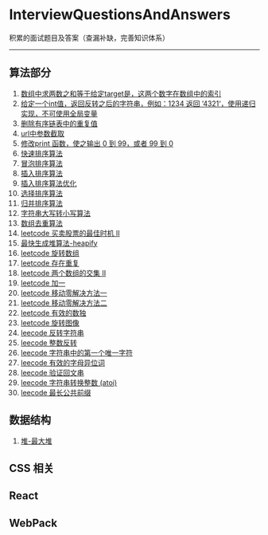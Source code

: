 <!--
 * @description: 
 * @author: JXY
 * @Date: 2019-08-28 13:53:11
 * @Email: JXY001a@aliyun.com
 * @LastEditTime: 2019-09-01 21:38:47
 -->

# InterviewQuestionsAndAnswers
积累的面试题目及答案（查漏补缺，完善知识体系）
***
## 算法部分
1. [数组中求两数之和等于给定target是，这两个数字在数组中的索引](https://github.com/JXY001A/InterviewQuestionsAndAnswers/blob/95cfdd5a0f269398c97f4355f8256dc5247a15fc/src/algroithm.js#L6)
2. [给定一个int值，返回反转之后的字符串，例如：1234 返回 ’4321‘，使用递归实现，不可使用全局变量](https://github.com/JXY001A/InterviewQuestionsAndAnswers/blob/95cfdd5a0f269398c97f4355f8256dc5247a15fc/src/algroithm.js#L33)
3. [删除有序链表中的重复值](https://github.com/JXY001A/InterviewQuestionsAndAnswers/blob/ef67e9b19e96432faaab1b39b6ef6e70c2df944c/src/algroithm.js#L54)
4. [url中参数截取](https://github.com/JXY001A/InterviewQuestionsAndAnswers/blob/e02537311cf027d666a21d8044a9130b8892e555/src/algroithm.js#L91)
5. [修改print 函数，使之输出 0 到 99，或者 99 到 0](https://github.com/JXY001A/InterviewQuestionsAndAnswers/blob/525a590eeb2ab122910ff27e206e3c08e36a5620/src/algroithm.js#L129)
6. [快速排序算法](https://github.com/JXY001A/InterviewQuestionsAndAnswers/blob/2d42a9c58642bb3ee88caeaae7be15367033a48f/src/algroithm.js#L151)
7. [冒泡排序算法](https://github.com/JXY001A/InterviewQuestionsAndAnswers/blob/a192caf4ce89e43506a636b8961944fbd2184a0f/src/algroithm.js#L189)
8. [插入排序算法](https://github.com/JXY001A/InterviewQuestionsAndAnswers/blob/d585a6a2cf6d1b0c5cb0d3aa800fb8a1e2acd5eb/src/algroithm.js#L208)
9. [插入排序算法优化](https://github.com/JXY001A/InterviewQuestionsAndAnswers/blob/d585a6a2cf6d1b0c5cb0d3aa800fb8a1e2acd5eb/src/algroithm.js#L225)
10. [选择排序算法](https://github.com/JXY001A/InterviewQuestionsAndAnswers/blob/216dfd305804e7ef4ff4aa98721f6547eb264f7d/src/algroithm.js#L242)
11. [归并排序算法](https://github.com/JXY001A/InterviewQuestionsAndAnswers/blob/66c81d40ed7ffe24b94c0a045a4f3db8350a105b/src/algroithm.js#L264)
12. [字符串大写转小写算法](https://github.com/JXY001A/InterviewQuestionsAndAnswers/blob/d8f2761ff2bbe7db54445a06e38c7cf97c0061c7/src/algroithm.js#L305)
13. [数组去重算法](https://github.com/JXY001A/InterviewQuestionsAndAnswers/blob/e9613de8566b1c631f0153dd238ee9f0009652c1/src/algroithm.js#L331)
14. [leetcode 买卖股票的最佳时机 II](https://github.com/JXY001A/InterviewQuestionsAndAnswers/blob/e9613de8566b1c631f0153dd238ee9f0009652c1/src/algroithm.js#L348)
15. [最快生成堆算法-heapify](https://github.com/JXY001A/InterviewQuestionsAndAnswers/blob/e3220005e54140a9a93d123d4686a88819ff1576/src/maxHeap_heapify.js#L9)
16. [leetcode 旋转数组](https://github.com/JXY001A/InterviewQuestionsAndAnswers/blob/2f635582d0ac0e6b54cfd405ff31bd7a484b734d/src/algroithm.js#L366)
17. [leetcode 存在重复](https://github.com/JXY001A/InterviewQuestionsAndAnswers/blob/2f635582d0ac0e6b54cfd405ff31bd7a484b734d/src/algroithm.js#L379)
18. [leetcode 两个数组的交集 II](https://github.com/JXY001A/InterviewQuestionsAndAnswers/blob/2f635582d0ac0e6b54cfd405ff31bd7a484b734d/src/algroithm.js#L392)
19. [leetcode 加一](https://github.com/JXY001A/InterviewQuestionsAndAnswers/blob/2f635582d0ac0e6b54cfd405ff31bd7a484b734d/src/algroithm.js#L412)
20. [leetcode 移动零解决方法一](https://github.com/JXY001A/InterviewQuestionsAndAnswers/blob/d0137a813ee7aff18033f6206ac76c279b7477f7/src/algroithm.js#L439)
21. [leetcode 移动零解决方法二](https://github.com/JXY001A/InterviewQuestionsAndAnswers/blob/d0137a813ee7aff18033f6206ac76c279b7477f7/src/algroithm.js#L455)
22. [leetcode 有效的数独](https://github.com/JXY001A/InterviewQuestionsAndAnswers/blob/d0137a813ee7aff18033f6206ac76c279b7477f7/src/algroithm.js#L493)
23. [leetcode  旋转图像](https://github.com/JXY001A/InterviewQuestionsAndAnswers/blob/79118a6c587d734ba084c7baa4b813de33c88da6/src/algroithm.js#L551)
24. [leecode 反转字符串](https://github.com/JXY001A/InterviewQuestionsAndAnswers/blob/79118a6c587d734ba084c7baa4b813de33c88da6/src/algroithm.js#L574)
25. [leecode 整数反转](https://github.com/JXY001A/InterviewQuestionsAndAnswers/blob/79118a6c587d734ba084c7baa4b813de33c88da6/src/algroithm.js#L587)
26. [leecode 字符串中的第一个唯一字符](https://github.com/JXY001A/InterviewQuestionsAndAnswers/blob/79118a6c587d734ba084c7baa4b813de33c88da6/src/algroithm.js#L609)
27. [leecode 有效的字母异位词](https://github.com/JXY001A/InterviewQuestionsAndAnswers/blob/9187c5d2d27099f4b7d251d979770cbb62b651c5/src/algroithm.js#L652)
28. [leecode 验证回文串](https://github.com/JXY001A/InterviewQuestionsAndAnswers/blob/9187c5d2d27099f4b7d251d979770cbb62b651c5/src/algroithm.js#L687)
29. [leecode 字符串转换整数 (atoi)](https://github.com/JXY001A/InterviewQuestionsAndAnswers/blob/9187c5d2d27099f4b7d251d979770cbb62b651c5/src/algroithm.js#L725)
30. [leecode 最长公共前缀](https://github.com/JXY001A/InterviewQuestionsAndAnswers/blob/9187c5d2d27099f4b7d251d979770cbb62b651c5/src/algroithm.js#L745)
## 数据结构
1. [堆-最大堆](https://github.com/JXY001A/InterviewQuestionsAndAnswers/blob/bd1fa32de8e3c27b2134a623ccdc84847e10b806/src/maxHeap.js#L9)
## CSS 相关
## React
## WebPack
